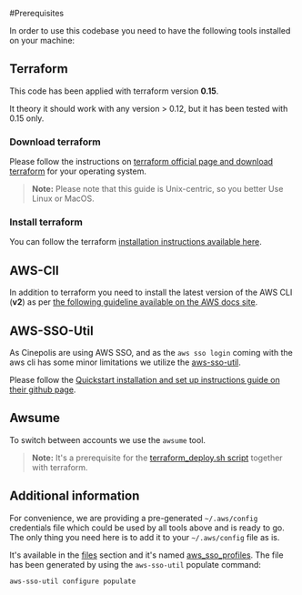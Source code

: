 #Prerequisites

In order to use this codebase you need to have the following tools installed on your machine:

## Terraform

This code has been applied with terraform version **0.15**. 

It theory it should work with any version > 0.12, but it has been tested with 0.15 only.

### Download terraform

Please follow the instructions on [terraform official page and download terraform](https://www.terraform.io/downloads.html) for your operating system.

> **Note:** Please note that this guide is Unix-centric, so you better Use Linux or MacOS.

### Install terraform

You can follow the terraform [installation instructions available here](https://learn.hashicorp.com/tutorials/terraform/install-cli).

## AWS-ClI

In addition to terraform you need to install the latest version of the AWS CLI (**v2**) as per [the following guideline available on the AWS docs site](https://docs.aws.amazon.com/cli/latest/userguide/install-cliv2.html).

## AWS-SSO-Util

As Cinepolis are using AWS SSO, and as the ```aws sso login``` coming with the aws cli has some minor limitations we utilize the [aws-sso-util](https://github.com/benkehoe/aws-sso-util).

Please follow the [Quickstart installation and set up instructions guide on their github page](https://github.com/benkehoe/aws-sso-util/blob/master/README.md#quickstart).

## Awsume

To switch between accounts we use the ```awsume``` tool. 

> **Note:** It's a prerequisite for the [terraform_deploy.sh script](../scripts/terraform_deploy.sh) together with terraform.

## Additional information

For convenience, we are providing a pre-generated ```~/.aws/config``` credentials file which could be used by all tools above and is ready to go. 
The only thing you need here is to add it to your ```~/.aws/config``` file as is. 

It's available in the [files](../files) section and it's named [aws_sso_profiles](../files/aws_sso_profiles). The file has been generated by using the ```aws-sso-util``` populate command:

```aws-sso-util configure populate```